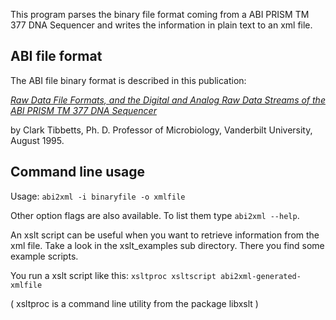 This program parses the binary file format coming from a
ABI PRISM TM 377 DNA Sequencer and writes the information in
plain text to an xml file.

## ABI file format

The ABI file binary format is described in this publication:

[_Raw Data File Formats,
and the Digital and Analog Raw Data Streams
of the ABI PRISM TM 377 DNA Sequencer_](http://www.cs.cmu.edu/afs/cs/project/genome/WWW/Papers/clark.html)

by Clark Tibbetts, Ph. D. Professor of Microbiology, Vanderbilt University, August 1995.

## Command line usage

Usage: `abi2xml -i binaryfile -o xmlfile`

Other option flags are also available. To list them type `abi2xml --help`.

An xslt script can be useful when you want to retrieve information from the xml file. 
Take a look in the xslt_examples sub directory. There you find some example scripts.

You run a xslt script like this:
`xsltproc xsltscript abi2xml-generated-xmlfile`

( xsltproc is a command line utility from the package libxslt )



